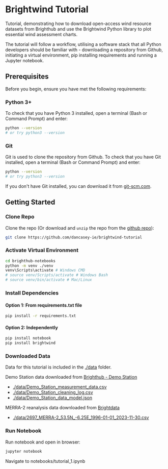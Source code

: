
# Brightwind Tutorial
Tutorial, demonstrating how to download open-access wind resource datasets from Brighthub and use the Brightwind Python library to plot essential wind assessment charts.

The tutorial will follow a workflow, utilising a software stack that all Python developers should be familiar with - downloading a repository from Github, initiating a virtual environment, pip installing requirements and running a Jupyter notebook.

## Prerequisites
Before you begin, ensure you have met the following requirements:

### Python 3+
To check that you have Python 3 installed, open a terminal (Bash or Command Prompt) and enter:

```bash
python --version 
# or try python3 --version
```

### Git
Git is used to clone the repository from Github. 
To check that you have Git installed, open a terminal (Bash or Command Prompt) and enter:

```bash
python --version 
# or try python3 --version
```
If you don't have Git installed, you can download it from [git-scm.com](git-scm.com).



## Getting Started

### Clone Repo

Clone the repo (Or download and `unzip` the repo from the [github repo](https://github.com/dancasey-ie/brightwind-tutorial)):
```bash
git clone https://github.com/dancasey-ie/brightwind-tutorial
```

### Activate Virtual Environment
```bash
cd brighthub-notebooks
python -m venv ./venv
venv\Scripts\activate # Windows CMD
# source venv/Scripts/activate # Windows Bash
# source venv/bin/activate # Mac/Linux
```

### Install Dependencies

#### Option 1: From requirements.txt file

```bash
pip install -r requirements.txt
```

#### Option 2: Independently
```bash
pip install notebook
pip install brightwind
```
### Downloaded Data
Data for this tutorial is included in the [./data](./data) folder.

Demo Station data downloaded from [Brighthub - Demo Station](https://brighthub.io/measurement-location/9344e576-6d5a-45f0-9750-2a7528ebfa14/general)
- [./data/Demo_Station_measurement_data.csv](./data/Demo_Station_measurement_data.csv)
- [./data/Demo_Station_cleaning_log.csv](./data/Demo_Station_cleaning_log.csv)
- [./data/Demo_Station_data_model.json](./data/Demo_Station_data_model.json)

MERRA-2 reanalysis data downloaded from [Brightdata](https://brightdata.brightwindanalysis.com/)

- [./data/2697_MERRA-2_53.5N_-6.25E_1996-01-01_2023-11-30.csv](./data/2697_MERRA-2_53.5N_-6.25E_1996-01-01_2023-11-30.csv)

### Run Notebook

Run notebook and open in browser:

```bash
jupyter notebook
```

Navigate to notebooks/tutorial_1.ipynb